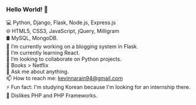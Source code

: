### Hello World! 👋

💻  Python, Django, Flask, Node.js, Express.js
<br>
🌐  HTML5, CSS3, JavaScript, jQuery, Milligram
<br>
🛢   MySQL, MongoDB.
<br>
🔭 I’m currently working on a blogging system in Flask.
<br>
🌱 I’m currently learning React.
<br>
👯 I’m looking to collaborate on Python projects.
<br>
🤔 Books > Netflix
<br>
💬 Ask me about anything.
<br>
📫 How to reach me: kevinnarain94@gmail.com
<br>
⚡ Fun fact: I'm studying Korean because I'm looking for an internship there.
<br>
🤢 Dislikes PHP and PHP Frameworks.
